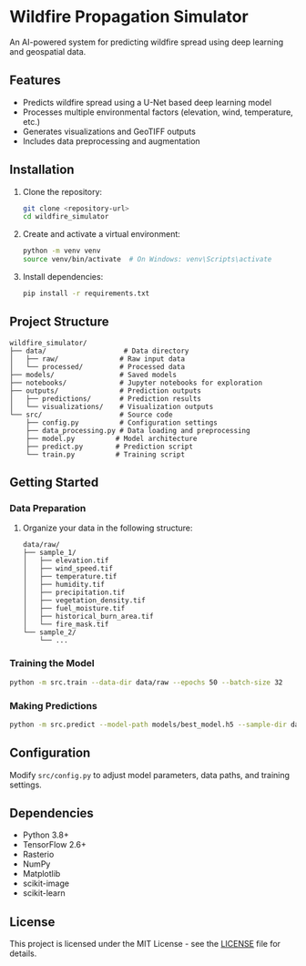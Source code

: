 # Wildfire Propagation Simulator

An AI-powered system for predicting wildfire spread using deep learning and geospatial data.

## Features

- Predicts wildfire spread using a U-Net based deep learning model
- Processes multiple environmental factors (elevation, wind, temperature, etc.)
- Generates visualizations and GeoTIFF outputs
- Includes data preprocessing and augmentation

## Installation

1. Clone the repository:
   ```bash
   git clone <repository-url>
   cd wildfire_simulator
   ```

2. Create and activate a virtual environment:
   ```bash
   python -m venv venv
   source venv/bin/activate  # On Windows: venv\Scripts\activate
   ```

3. Install dependencies:
   ```bash
   pip install -r requirements.txt
   ```

## Project Structure

```
wildfire_simulator/
├── data/                   # Data directory
│   ├── raw/               # Raw input data
│   └── processed/         # Processed data
├── models/                # Saved models
├── notebooks/             # Jupyter notebooks for exploration
├── outputs/               # Prediction outputs
│   ├── predictions/       # Prediction results
│   └── visualizations/    # Visualization outputs
└── src/                   # Source code
    ├── config.py          # Configuration settings
    ├── data_processing.py # Data loading and preprocessing
    ├── model.py          # Model architecture
    ├── predict.py        # Prediction script
    └── train.py          # Training script
```

## Getting Started

### Data Preparation

1. Organize your data in the following structure:
   ```
   data/raw/
   ├── sample_1/
   │   ├── elevation.tif
   │   ├── wind_speed.tif
   │   ├── temperature.tif
   │   ├── humidity.tif
   │   ├── precipitation.tif
   │   ├── vegetation_density.tif
   │   ├── fuel_moisture.tif
   │   ├── historical_burn_area.tif
   │   └── fire_mask.tif
   └── sample_2/
       └── ...
   ```

### Training the Model

```bash
python -m src.train --data-dir data/raw --epochs 50 --batch-size 32
```

### Making Predictions

```bash
python -m src.predict --model-path models/best_model.h5 --sample-dir data/raw/sample_1 --output-dir outputs/predictions
```

## Configuration

Modify `src/config.py` to adjust model parameters, data paths, and training settings.

## Dependencies

- Python 3.8+
- TensorFlow 2.6+
- Rasterio
- NumPy
- Matplotlib
- scikit-image
- scikit-learn

## License

This project is licensed under the MIT License - see the [LICENSE](LICENSE) file for details.
